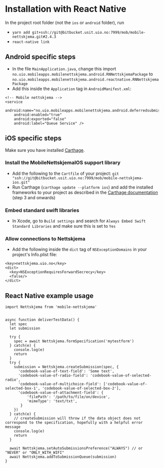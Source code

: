 # Installation with React Native

In the project root folder (not the `ios` or `android` folder), run

* `yarn add git+ssh://git@bitbucket.usit.uio.no:7999/mob/mobile-nettskjema.git#2.4.3`
* `react-native link`

## Android specific steps

* In the file `MainApplication.java`, change this import
`no.uio.mobileapps.mobilenettskjema.android.RNNettskjemaPackage` to
`no.uio.mobileapps.mobilenettskjema.android.reactnative.RNNettskjemaPackage`
* Add this inside the `Application` tag in `AndroidManifest.xml`:

```
<!-- Mobile nettskjema -->
<service
    android:name="no.uio.mobileapps.mobilenettskjema.android.deferredsubmission.queueing.QueueService"
    android:enabled="true"
    android:exported="false"
    android:label="Queue Service" />
```

## iOS specific steps

Make sure you have installed [Carthage](https://github.com/Carthage/Carthage).

### Install the MobileNettskjemaIOS support library
* Add the following to the `Cartfile` of your project: `git "ssh://git@bitbucket.usit.uio.no:7999/mob/mobile-nettskjema-ios.git"`
* Run Carthage (`carthage update --platform ios`) and add the installed frameworks to your project as described in the [Carthage documentation](https://github.com/Carthage/Carthage#if-youre-building-for-ios-tvos-or-watchos) (step 3 and onwards)

### Embed standard swift libraries
* In Xcode, go to `Build settings` and search for `Always Embed Swift Standard Libraries` and make sure this is set to `Yes`

### Allow connections to Nettskjema
* Add the following inside the `dict` tag of `NSExceptionDomains` in your project's Info.plist file:

```
<key>nettskjema.uio.no</key>
<dict>
  <key>NSExceptionRequiresForwardSecrecy</key>
  <false/>
</dict>
```

## React Native example usage

```
import Nettskjema from 'mobile-nettskjema'


async function deliverTestData() {
  let spec
  let submission

  try {
    spec = await Nettskjema.formSpecification('mytestform')
  } catch(e) {
    console.log(e)
    return
  }
  try {
    submission = Nettskjema.createSubmission(spec, {
      'codebook-value-of-text-field': 'Some text',
      'codebook-value-of-radio-field': 'codebook-value-of-selected-radio',
      'codebook-value-of-multichoice-field': ['codebook-value-of-selected-box-1', 'codebook-value-of-selected-box-2'],
      'codebook-value-of-attachment-field': {
          'filePath': '/path/to/file/on/device',
          'mimeType': 'text/txt',
       }
    })
  } catch(e) {
    // createSubmission will throw if the data object does not correspond to the specification, hopefully with a helpful error message
    console.log(e)
    return
  }

  await Nettskjema.setAutoSubmissionsPreference("ALWAYS") // or "NEVER" or "ONLY_WITH_WIFI"
  await Nettskjema.addToSubmissionQueue(submission)
}

```
